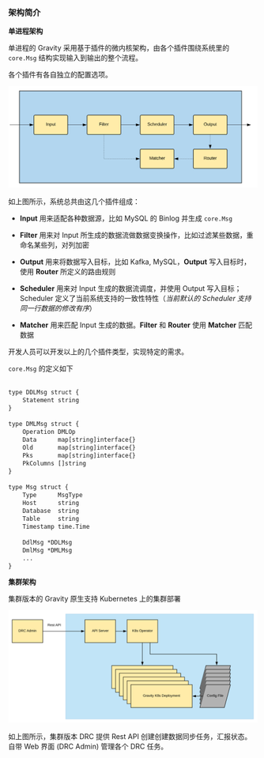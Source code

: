 ### 架构简介

**单进程架构**

单进程的 Gravity 采用基于插件的微内核架构，由各个插件围绕系统里的 `core.Msg` 结构实现输入到输出的整个流程。

各个插件有各自独立的配置选项。

![2.0 Arch Image](./single-process-160.png)

如上图所示，系统总共由这几个插件组成：

- **Input** 用来适配各种数据源，比如 MySQL 的 Binlog 并生成 `core.Msg`

- **Filter** 用来对 Input 所生成的数据流做数据变换操作，比如过滤某些数据，重命名某些列，对列加密

- **Output** 用来将数据写入目标，比如 Kafka, MySQL，**Output** 写入目标时，使用 **Router** 所定义的路由规则

- **Scheduler** 用来对 Input 生成的数据流调度，并使用 Output 写入目标；Scheduler 定义了当前系统支持的一致性特性（_当前默认的 Scheduler 支持同一行数据的修改有序_）

- **Matcher** 用来匹配 Input 生成的数据。**Filter** 和 **Router** 使用 **Matcher** 匹配数据

开发人员可以开发以上的几个插件类型，实现特定的需求。

`core.Msg` 的定义如下

```golang

type DDLMsg struct {
	Statement string
}

type DMLMsg struct {
	Operation DMLOp
	Data      map[string]interface{}
	Old       map[string]interface{}
	Pks       map[string]interface{}
	PkColumns []string
}

type Msg struct {
	Type      MsgType
	Host      string
	Database  string
	Table     string
	Timestamp time.Time

	DdlMsg *DDLMsg
	DmlMsg *DMLMsg
	...
}
```

**集群架构**

集群版本的 Gravity 原生支持 Kubernetes 上的集群部署

![2.0 cluster](./k8s-160.png)


如上图所示，集群版本 DRC 提供 Rest API 创建创建数据同步任务，汇报状态。自带 Web 界面 (DRC Admin) 管理各个 DRC 任务。

